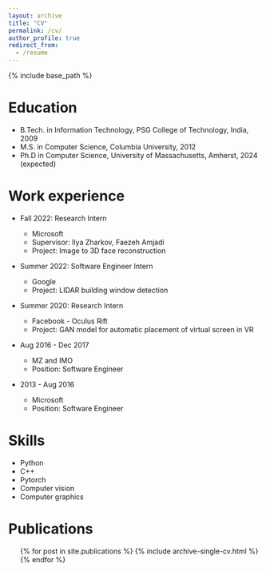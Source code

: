```yaml
---
layout: archive
title: "CV"
permalink: /cv/
author_profile: true
redirect_from:
  - /resume
---
```


{% include base_path %}

Education
======
* B.Tech. in Information Technology, PSG College of Technology, India, 2009
* M.S. in Computer Science, Columbia University, 2012
* Ph.D in Computer Science, University of Massachusetts, Amherst, 2024 (expected)

Work experience
======
* Fall 2022: Research Intern
  * Microsoft
  * Supervisor: Ilya Zharkov, Faezeh Amjadi
  * Project: Image to 3D face reconstruction
  
* Summer 2022: Software Engineer Intern
  * Google
  * Project: LIDAR building window detection

* Summer 2020: Research Intern
  * Facebook - Oculus Rift
  * Project: GAN model for automatic placement of virtual screen in VR

* Aug 2016 - Dec 2017
  * MZ and IMO
  * Position: Software Engineer

* 2013 - Aug 2016
  * Microsoft
  * Position: Software Engineer

  
Skills
======
* Python
* C++
* Pytorch
* Computer vision
* Computer graphics

Publications
======
  <ul>{% for post in site.publications %}
    {% include archive-single-cv.html %}
  {% endfor %}</ul>
  
<!-- Talks
======
  <ul>{% for post in site.talks %}
    {% include archive-single-talk-cv.html %}
  {% endfor %}</ul>
  
Teaching
======
  <ul>{% for post in site.teaching %}
    {% include archive-single-cv.html %}
  {% endfor %}</ul> -->
  
<!-- Service and leadership
======
* Currently signed in to 43 different slack teams -->
